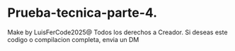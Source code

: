 # Prueba-tecnica-parte-4.
Make by LuisFerCode2025@
Todos los derechos a Creador.
Si deseas este codigo o compilacion completa, envia un DM
